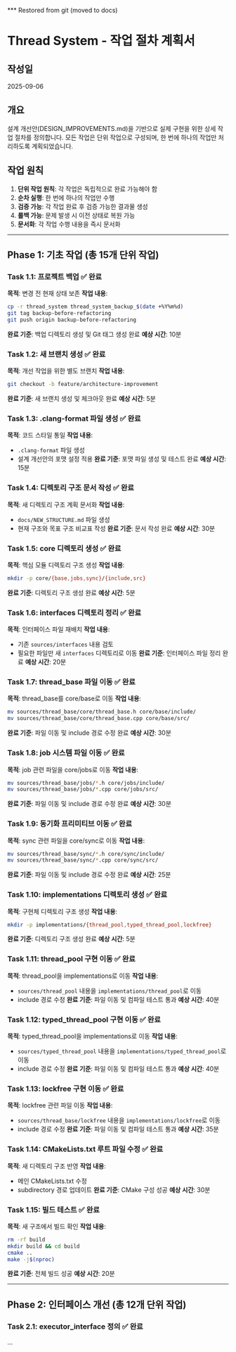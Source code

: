*** Restored from git (moved to docs)
# Thread System - 작업 절차 계획서

## 작성일
2025-09-06

## 개요
설계 개선안(DESIGN_IMPROVEMENTS.md)을 기반으로 실제 구현을 위한 상세 작업 절차를 정의합니다.
모든 작업은 단위 작업으로 구성되며, 한 번에 하나의 작업만 처리하도록 계획되었습니다.

## 작업 원칙
1. **단위 작업 원칙**: 각 작업은 독립적으로 완료 가능해야 함
2. **순차 실행**: 한 번에 하나의 작업만 수행
3. **검증 가능**: 각 작업 완료 후 검증 가능한 결과물 생성
4. **롤백 가능**: 문제 발생 시 이전 상태로 복원 가능
5. **문서화**: 각 작업 수행 내용을 즉시 문서화

---

## Phase 1: 기초 작업 (총 15개 단위 작업)

### Task 1.1: 프로젝트 백업 ✅ 완료
**목적**: 변경 전 현재 상태 보존
**작업 내용**:
```bash
cp -r thread_system thread_system_backup_$(date +%Y%m%d)
git tag backup-before-refactoring
git push origin backup-before-refactoring
```
**완료 기준**: 백업 디렉토리 생성 및 Git 태그 생성 완료
**예상 시간**: 10분

### Task 1.2: 새 브랜치 생성 ✅ 완료
**목적**: 개선 작업을 위한 별도 브랜치
**작업 내용**:
```bash
git checkout -b feature/architecture-improvement
```
**완료 기준**: 새 브랜치 생성 및 체크아웃 완료
**예상 시간**: 5분

### Task 1.3: .clang-format 파일 생성 ✅ 완료
**목적**: 코드 스타일 통일
**작업 내용**:
- `.clang-format` 파일 생성
- 설계 개선안의 포맷 설정 적용
**완료 기준**: 포맷 파일 생성 및 테스트 완료
**예상 시간**: 15분

### Task 1.4: 디렉토리 구조 문서 작성 ✅ 완료
**목적**: 새 디렉토리 구조 계획 문서화
**작업 내용**:
- `docs/NEW_STRUCTURE.md` 파일 생성
- 현재 구조와 목표 구조 비교표 작성
**완료 기준**: 문서 작성 완료
**예상 시간**: 30분

### Task 1.5: core 디렉토리 생성 ✅ 완료
**목적**: 핵심 모듈 디렉토리 구조 생성
**작업 내용**:
```bash
mkdir -p core/{base,jobs,sync}/{include,src}
```
**완료 기준**: 디렉토리 구조 생성 완료
**예상 시간**: 5분

### Task 1.6: interfaces 디렉토리 정리 ✅ 완료
**목적**: 인터페이스 파일 재배치
**작업 내용**:
- 기존 `sources/interfaces` 내용 검토
- 필요한 파일만 새 `interfaces` 디렉토리로 이동
**완료 기준**: 인터페이스 파일 정리 완료
**예상 시간**: 20분

### Task 1.7: thread_base 파일 이동 ✅ 완료
**목적**: thread_base를 core/base로 이동
**작업 내용**:
```bash
mv sources/thread_base/core/thread_base.h core/base/include/
mv sources/thread_base/core/thread_base.cpp core/base/src/
```
**완료 기준**: 파일 이동 및 include 경로 수정 완료
**예상 시간**: 30분

### Task 1.8: job 시스템 파일 이동 ✅ 완료
**목적**: job 관련 파일을 core/jobs로 이동
**작업 내용**:
```bash
mv sources/thread_base/jobs/*.h core/jobs/include/
mv sources/thread_base/jobs/*.cpp core/jobs/src/
```
**완료 기준**: 파일 이동 및 include 경로 수정 완료
**예상 시간**: 30분

### Task 1.9: 동기화 프리미티브 이동 ✅ 완료
**목적**: sync 관련 파일을 core/sync로 이동
**작업 내용**:
```bash
mv sources/thread_base/sync/*.h core/sync/include/
mv sources/thread_base/sync/*.cpp core/sync/src/
```
**완료 기준**: 파일 이동 및 include 경로 수정 완료
**예상 시간**: 25분

### Task 1.10: implementations 디렉토리 생성 ✅ 완료
**목적**: 구현체 디렉토리 구조 생성
**작업 내용**:
```bash
mkdir -p implementations/{thread_pool,typed_thread_pool,lockfree}
```
**완료 기준**: 디렉토리 구조 생성 완료
**예상 시간**: 5분

### Task 1.11: thread_pool 구현 이동 ✅ 완료
**목적**: thread_pool을 implementations로 이동
**작업 내용**:
- `sources/thread_pool` 내용을 `implementations/thread_pool`로 이동
- include 경로 수정
**완료 기준**: 파일 이동 및 컴파일 테스트 통과
**예상 시간**: 40분

### Task 1.12: typed_thread_pool 구현 이동 ✅ 완료
**목적**: typed_thread_pool을 implementations로 이동
**작업 내용**:
- `sources/typed_thread_pool` 내용을 `implementations/typed_thread_pool`로 이동
- include 경로 수정
**완료 기준**: 파일 이동 및 컴파일 테스트 통과
**예상 시간**: 40분

### Task 1.13: lockfree 구현 이동 ✅ 완료
**목적**: lockfree 관련 파일 이동
**작업 내용**:
- `sources/thread_base/lockfree` 내용을 `implementations/lockfree`로 이동
- include 경로 수정
**완료 기준**: 파일 이동 및 컴파일 테스트 통과
**예상 시간**: 35분

### Task 1.14: CMakeLists.txt 루트 파일 수정 ✅ 완료
**목적**: 새 디렉토리 구조 반영
**작업 내용**:
- 메인 CMakeLists.txt 수정
- subdirectory 경로 업데이트
**완료 기준**: CMake 구성 성공
**예상 시간**: 30분

### Task 1.15: 빌드 테스트 ✅ 완료
**목적**: 새 구조에서 빌드 확인
**작업 내용**:
```bash
rm -rf build
mkdir build && cd build
cmake ..
make -j$(nproc)
```
**완료 기준**: 전체 빌드 성공
**예상 시간**: 20분

---

## Phase 2: 인터페이스 개선 (총 12개 단위 작업)

### Task 2.1: executor_interface 정의 ✅ 완료
...

